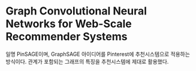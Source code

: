 # Graph Convolutional Neural Networks for Web-Scale Recommender Systems
일명 PinSAGE이며, GraphSAGE 아이디어를 Pinterest에 추천시스템으로 적용하는 방식이다.
관계가 포함되는 그래프의 특징을 추천시스템에 제대로 활용했다.
